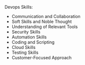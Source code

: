 Devops Skills:
- Communication and Collaboration
- Soft Skills and Noble Thought
- Understanding of Relevant Tools
- Security Skills
- Automation Skills
- Coding and Scripting
- Cloud Skills
- Testing Skills
- Customer-Focused Approach

